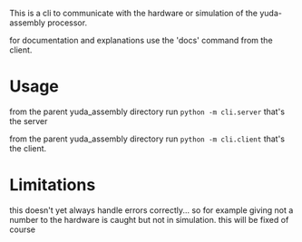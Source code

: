 This is a cli to communicate with the hardware or simulation of the yuda-assembly processor.

for documentation and explanations use the 'docs' command from the client.

# Usage
from the parent yuda_assembly directory run `python -m cli.server`
that's the server

from the parent yuda_assembly directory run `python -m cli.client`
that's the client.

# Limitations
this doesn't yet always handle errors correctly... so for example giving not a number to the hardware is caught but not in simulation. this will be fixed of course
